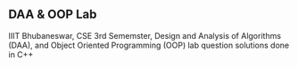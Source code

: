## DAA & OOP Lab

IIIT Bhubaneswar, CSE 3rd Sememster, Design and Analysis of Algorithms (DAA), and Object Oriented Programming (OOP) lab question solutions done in C++